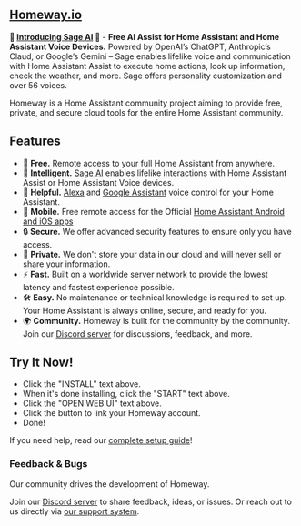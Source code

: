 ## [Homeway.io](https://homeway.io/?source=addon_readme)

**🎉 [Introducing Sage AI](https://homeway.io/sage-ai?source=addon_readme_sage_intro) 🎉** - **Free AI Assist for Home Assistant and Home Assistant Voice Devices.** Powered by OpenAI’s ChatGPT, Anthropic’s Claud, or Google’s Gemini – Sage enables lifelike voice and communication with Home Assistant Assist to execute home actions, look up information, check the weather, and more. Sage offers personality customization and over 56 voices.

Homeway is a Home Assistant community project aiming to provide free, private, and secure cloud tools for the entire Home Assistant community.

## Features

- 🚀 **Free.** Remote access to your full Home Assistant from anywhere.
- 🌿 **Intelligent.** [Sage AI](https://homeway.io/sage-ai?source=addon_readme) enables lifelike interactions with Home Assistant Assist or Home Assistant Voice devices.
- 🤖 **Helpful.** [Alexa](https://homeway.io/alexa?source=addon_readme) and [Google Assistant](https://homeway.io/googleassistant?source=addon_readme) voice control for your Home Assistant.
- 📱 **Mobile.** Free remote access for the Official [Home Assistant Android and iOS apps](https://homeway.io/app?source=addon_readme)
- 🔒 **Secure.** We offer advanced security features to ensure only you have access.
- 🔭 **Private.** We don't store your data in our cloud and will never sell or share your information.
- ⚡ **Fast.** Built on a worldwide server network to provide the lowest latency and fastest experience possible.
- 🛠️ **Easy.** No maintenance or technical knowledge is required to set up. Your Home Assistant is always online, secure, and ready for you.
- 🌍 **Community.** Homeway is built for the community by the community. Join our [Discord server](https://discord.gg/zxbvtgU6dq) for discussions, feedback, and more.

## Try It Now!

- Click the "INSTALL" text above.
- When it's done installing, click the "START" text above.
- Click the "OPEN WEB UI" text above.
- Click the button to link your Homeway account.
- Done!

If you need help, read our [complete setup guide](https://homeway.io/getstarted?source=addon_readme_full_guide)!

### Feedback & Bugs

Our community drives the development of Homeway.

Join our [Discord server](https://discord.gg/zxbvtgU6dq) to share feedback, ideas, or issues. Or reach out to us directly via [our support system](https://homeway.io/support).
